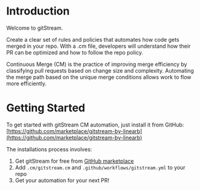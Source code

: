 # Introduction

Welcome to gitStream. 

Create a clear set of rules and policies that automates how code gets merged in your repo. With a .cm file, developers will understand how their PR can be optimized and how to follow the repo policy.

⁠Continuous Merge (CM) is the practice of improving merge efficiency by classifying pull requests based on change size and complexity. Automating the merge path based on the unique merge conditions allows work to flow more efficiently.


# Getting Started 

To get started with gitStream CM automation, just install it from GitHub: [https://github.com/marketplace/gitstream-by-linearb](https://github.com/marketplace/gitstream-by-linearb)

The installations process involves:

1. Get gitStream for free from [GitHub marketplace](https://github.com/marketplace/gitstream-by-linearb)
2. Add `.cm/gitstream.cm` and `.github/workflows/gitstream.yml` to your repo
3. Get your automation for your next PR!


